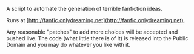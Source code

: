 A script to automate the generation of terrible fanfiction ideas.

Runs at [http://fanfic.onlydreaming.net](http://fanfic.onlydreaming.net).

Any reasonable "patches" to add more choices will be accepted and pushed live. The code (what little there is of it) is released into the Public Domain and you may do whatever you like with it.
